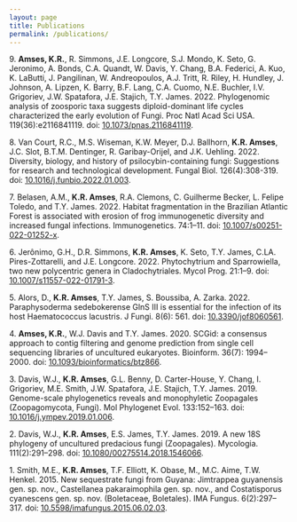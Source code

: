```yaml
---
layout: page
title: Publications
permalink: /publications/
---
```


9\. **Amses, K.R.**, R. Simmons, J.E. Longcore, S.J. Mondo, K. Seto, G. Jeronimo, A. Bonds, C.A. Quandt, W. Davis, Y. Chang, B.A. Federici, A. Kuo, K. LaButti, J. Pangilinan, W. Andreopoulos, A.J. Tritt, R. Riley, H. Hundley, J. Johnson, A. Lipzen, K. Barry, B.F. Lang, C.A. Cuomo, N.E. Buchler, I.V. Grigoriev, J.W. Spatafora, J.E. Stajich, T.Y. James. 2022. Phylogenomic analysis of zoosporic taxa suggests diploid-dominant life cycles characterized the early evolution of Fungi. Proc Natl Acad Sci USA. 119(36):e2116841119. doi: [10.1073/pnas.2116841119](https://www.pnas.org/doi/10.1073/pnas.2116841119).

8\. Van Court, R.C., M.S. Wiseman, K.W. Meyer, D.J. Ballhorn, **K.R. Amses**, J.C. Slot, B.T.M. Dentinger, R. Garibay-Orijel, and J.K. Uehling. 2022. Diversity, biology, and history of psilocybin-containing fungi: Suggestions for research and technological development. Fungal Biol. 126(4):308-319. doi: [10.1016/j.funbio.2022.01.003](https://pubmed.ncbi.nlm.nih.gov/35314062/).

7\. Belasen, A.M., **K.R. Amses**, R.A. Clemons, C. Guilherme Becker, L. Felipe Toledo, and T.Y. James. 2022. Habitat fragmentation in the Brazilian Atlantic Forest is associated with erosion of frog immunogenetic diversity and increased fungal infections. Immunogenetics. 74:1–11. doi: [10.1007/s00251-022-01252-x](https://pubmed.ncbi.nlm.nih.gov/35080658/).

6\. Jerônimo, G.H., D.R. Simmons, **K.R. Amses**, K. Seto, T.Y. James, C.LA. Pires-Zottarelli, and J.E. Longcore. 2022. Phytochytrium and Sparrowiella, two new polycentric genera in Cladochytriales. Mycol Prog. 21:1–9. doi: [10.1007/s11557-022-01791-3](https://link.springer.com/article/10.1007/s11557-022-01791-3).

5\. Alors, D., **K.R. Amses**, T.Y. James, S. Boussiba, A. Zarka. 2022. Paraphysoderma sedebokerense GlnS III is essential for the infection of its host Haematococcus lacustris. J Fungi. 8(6): 561. doi: [10.3390/jof8060561](https://www.mdpi.com/2309-608X/8/6/561).

4\. **Amses, K.R.**, W.J. Davis and T.Y. James. 2020. SCGid: a consensus approach to contig filtering and genome prediction from single cell sequencing libraries of uncultured eukaryotes. Bioinform. 36(7): 1994–2000. doi: [10.1093/bioinformatics/btz866](https://academic.oup.com/bioinformatics/article/36/7/1994/5640497).

3\. Davis, W.J., **K.R. Amses**, G.L. Benny, D. Carter-House, Y. Chang, I. Grigoriev, M.E. Smith, J.W. Spatafora, J.E. Stajich, T.Y. James. 2019. Genome-scale phylogenetics reveals and monophyletic Zoopagales (Zoopagomycota, Fungi). Mol Phylogenet Evol. 133:152–163. doi: [10.1016/j.ympev.2019.01.006](https://www.ncbi.nlm.nih.gov/pmc/articles/PMC6886740/).

2\. Davis, W.J., **K.R. Amses**, E.S. James, T.Y. James. 2019. A new 18S phylogeny of uncultured predacious fungi (Zoopagales). Mycologia. 111(2):291–298. doi: [10.1080/00275514.2018.1546066](https://www.tandfonline.com/doi/full/10.1080/00275514.2018.1546066).

1\. Smith, M.E., **K.R. Amses**, T.F. Elliott, K. Obase, M., M.C. Aime, T.W. Henkel. 2015. New sequestrate fungi from Guyana: Jimtrappea guyanensis gen. sp. nov., Castellanea pakaraimophila gen. sp. nov., and Costatisporus cyanescens gen. sp. nov. (Boletaceae, Boletales). IMA Fungus. 6(2):297–317. doi: [10.5598/imafungus.2015.06.02.03](https://imafungus.biomedcentral.com/articles/10.5598/imafungus.2015.06.02.03).
